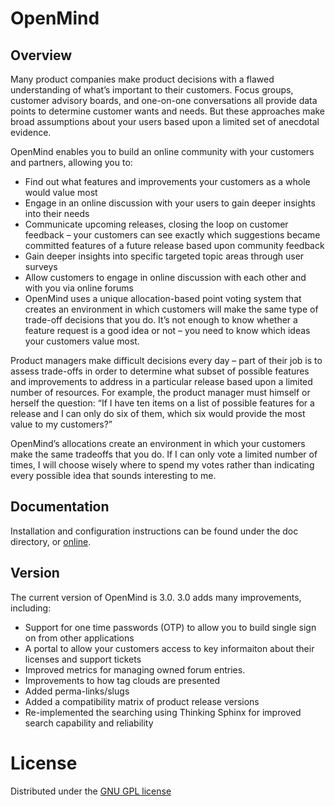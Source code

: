 OpenMind
========

Overview
--------
Many product companies make product decisions with a flawed understanding of what’s important to their customers. Focus groups, customer advisory boards, and one-on-one conversations all provide data points to determine customer wants and needs. But these approaches make broad assumptions about your users based upon a limited set of anecdotal evidence.

OpenMind enables you to build an online community with your customers and partners, allowing you to:

* Find out what features and improvements your customers as a whole would value most
* Engage in an online discussion with your users to gain deeper insights into their needs
* Communicate upcoming releases, closing the loop on customer feedback – your customers can see exactly which suggestions became committed features of a future release based upon community feedback
* Gain deeper insights into specific targeted topic areas through user surveys
* Allow customers to engage in online discussion with each other and with you via online forums
* OpenMind uses a unique allocation-based point voting system that creates an environment in which customers will make the same type of trade-off decisions that you do. It’s not enough to know whether a feature request is a good idea or not – you need to know which ideas your customers value most.

Product managers make difficult decisions every day – part of their job is to assess trade-offs in order to determine what subset of possible features and improvements to address in a particular release based upon a limited number of resources. For example, the product manager must himself or herself the question: “If I have ten items on a list of possible features for a release and I can only do six of them, which six would provide the most value to my customers?”

OpenMind’s allocations create an environment in which your customers make the same tradeoffs that you do. If I can only vote a limited number of times, I will choose wisely where to spend my votes rather than indicating every possible idea that sounds interesting to me.

Documentation
-------------
Installation and configuration instructions can be found under the doc directory, or [online](http://openmind.sourceforge.net/downloads.html).

Version
-------
The current version of OpenMind is 3.0. 3.0 adds many improvements, including:

* Support for one time passwords (OTP) to allow you to build single sign on from other applications
* A portal to allow your customers access to key informaiton about their licenses and support tickets
* Improved metrics for managing owned forum entries.
* Improvements to how tag clouds are presented
* Added perma-links/slugs
* Added a compatibility matrix of product release versions
* Re-implemented the searching using Thinking Sphinx for improved search capability and reliability


License
=======
Distributed under the [GNU GPL license](http://openmind.sourceforge.net/license.html)